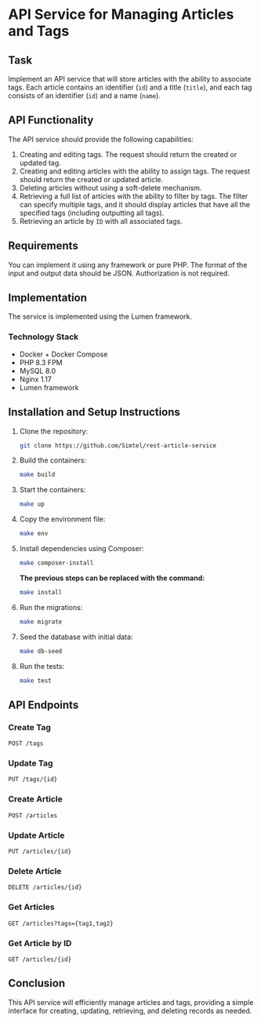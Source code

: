 # API Service for Managing Articles and Tags

## Task
Implement an API service that will store articles with the ability to associate tags. Each article contains an identifier (`id`) and a title (`title`), and each tag consists of an identifier (`id`) and a name (`name`).

## API Functionality
The API service should provide the following capabilities:

1. Creating and editing tags. The request should return the created or updated tag.
2. Creating and editing articles with the ability to assign tags. The request should return the created or updated article.
3. Deleting articles without using a soft-delete mechanism.
4. Retrieving a full list of articles with the ability to filter by tags. The filter can specify multiple tags, and it should display articles that have all the specified tags (including outputting all tags).
5. Retrieving an article by `ID` with all associated tags.

## Requirements
You can implement it using any framework or pure PHP. The format of the input and output data should be JSON. Authorization is not required.

## Implementation
The service is implemented using the Lumen framework.

### Technology Stack
- Docker + Docker Compose
- PHP 8.3 FPM
- MySQL 8.0
- Nginx 1.17
- Lumen framework

## Installation and Setup Instructions

1. Clone the repository:
    ```bash
    git clone https://github.com/Simtel/rest-article-service
    ```

2. Build the containers:
    ```bash
    make build
    ```

3. Start the containers:
    ```bash
    make up
    ```

4. Copy the environment file:
    ```bash
    make env
    ```

5. Install dependencies using Composer:
    ```bash
    make composer-install
    ```

   **The previous steps can be replaced with the command:**
    ```bash
    make install
    ```

6. Run the migrations:
    ```bash
    make migrate
    ```

7. Seed the database with initial data:
    ```bash
    make db-seed
    ```

8. Run the tests:
    ```bash
    make test
    ```

## API Endpoints

### Create Tag
```
POST /tags
```

### Update Tag
```
PUT /tags/{id}
```

### Create Article
```
POST /articles
```

### Update Article
```
PUT /articles/{id}
```

### Delete Article
```
DELETE /articles/{id}
```

### Get Articles
```
GET /articles?tags={tag1,tag2}
```

### Get Article by ID
```
GET /articles/{id}
```

## Conclusion
This API service will efficiently manage articles and tags, providing a simple interface for creating, updating, retrieving, and deleting records as needed.
